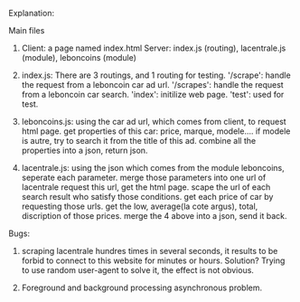 Explanation:

Main files
1.  Client: a page named index.html
    Server: index.js (routing), lacentrale.js (module), leboncoins (module)
    
2. index.js: 
    There are 3 routings, and 1 routing for testing.
    '/scrape': handle the request from a leboncoin car ad url.
    '/scrapes': handle the request from a leboncoin car search.
    'index': initilize web page.
    'test': used for test.

4. leboncoins.js: 
      using the car ad url, which comes from client, to request html page.
      get properties of this car: price, marque, modele....
        if modele is autre, try to search it from the title of this ad.
      combine all the properties into a json, return json.

3. lacentrale.js: 
    using the json which comes from the module leboncoins, seperate each parameter.
    merge those parameters into one url of lacentrale
    request this url, get the html page.
    scape the url of each search result who satisfy those conditions.
    get each price of car by requesting those urls.
    get the low, average(la cote argus), total, discription of those prices.
    merge the 4 above into a json, send it back.


Bugs:

1. scraping lacentrale hundres times in several seconds, it results to be forbid to connect to this website for minutes or hours.
Solution? Trying to use random user-agent to solve it, the effect is not obvious.

2. Foreground and background processing asynchronous problem.
    
